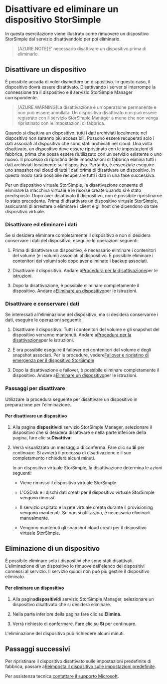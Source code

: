 <properties 
   pageTitle="Disattivare ed eliminare un dispositivo StorSimple | Microsoft Azure"
   description="Viene descritto come rimuovere dispositivo StorSimple dal servizio disattivandolo per poi eliminarlo."
   services="storsimple"
   documentationCenter=""
   authors="SharS"
   manager="carolz"
   editor="" />
<tags 
   ms.service="storsimple"
   ms.devlang="na"
   ms.topic="article"
   ms.tgt_pltfrm="na"
   ms.workload="na"
   ms.date="07/09/2015"
   ms.author="v-sharos" />

# Disattivare ed eliminare un dispositivo StorSimple

In questa esercitazione viene illustrato come rimuovere un dispositivo StorSimple dal servizio disattivandolo per poi eliminarlo.

>[AZURE.NOTE]E’ necessario disattivare un dispositivo prima di eliminarlo.

## Disattivare un dispositivo

È possibile accada di voler dismettere un dispositivo. In questo caso, il dispositivo dovrà essere disattivato. Disattivando i server si interrompe la connessione tra il dispositivo e il servizio StorSimple Manager corrispondente.

>[AZURE.WARNING]La disattivazione è un'operazione permanente e non può essere annullata. Un dispositivo disattivato non può essere registrato con il servizio StorSimple Manager a meno che non venga ripristinato con le impostazioni di fabbrica.

Quando si disattiva un dispositivo, tutti i dati archiviati localmente nel dispositivo non saranno più accessibili. Possono essere recuperati solo i dati associati al dispositivo che sono stati archiviati nel cloud. Una volta disattivato, un dispositivo deve essere ripristinato con le impostazioni di fabbrica, prima che possa essere riutilizzato con un servizio esistente o uno nuovo. Il processo di ripristino delle impostazioni di fabbrica elimina tutti i dati archiviati localmente sul dispositivo. Pertanto, è essenziale eseguire uno snapshot nel cloud di tutti i dati prima di disattivare un dispositivo. In questo modo sarà possibile recuperare tutti i dati in una fase successiva.

Per un dispositivo virtuale StorSimple, la disattivazione consente di eliminare la macchina virtuale e le risorse create quando si è stato predisposto. Dopo aver disattivato il dispositivo, non è possibile ripristinarne lo stato precedente. Prima di disattivare un dispositivo virtuale StorSimple, assicurarsi di arrestare o eliminare i client e gli host che dipendono da tale dispositivo virtuale.

### Disattivare ed eliminare i dati

Se si desidera eliminare completamente il dispositivo e non si desidera conservare i dati del dispositivo, eseguire le operazioni seguenti:

1. Prima di disattivare un dispositivo, è necessario eliminare i contenitori del volume (e i volumi) associati al dispositivo. È possibile eliminare i contenitori dei volumi solo dopo aver eliminato i backup associati.

2. Disattivare il dispositivo. Andare a[Procedura per la disattivazione](#steps-to-deactivate)per le istruzioni.

3. Dopo la disattivazione, è possibile eliminare completamente il dispositivo. Andare a[Eliminare un dispositivo](#delete-a-device)per le istruzioni.

### Disattivare e conservare i dati

Se interessati all’eliminazione del dispositivo, ma si desidera conservarne i dati, eseguire le operazioni seguenti:

1. Disattivare il dispositivo. Tutti i contenitori del volume e gli snapshot del dispositivo verranno mantenuti. Andare a[Procedura per la disattivazione](#steps-to-deactivate)per le istruzioni.

2. È ora possibile eseguire il failover dei contenitori del volume e degli snapshot associati. Per le procedure, vedere[Failover e ripristino di emergenza per il dispositivo StorSimple](storsimple-device-failover-disaster-recovery.md)

3. Dopo la disattivazione e failover, è possibile eliminare completamente il dispositivo. Andare a[Eliminare un dispositivo](#delete-a-device)per le istruzioni.

### Passaggi per disattivare

Utilizzare la procedura seguente per disattivare un dispositivo in preparazione per l'eliminazione.

#### Per disattivare un dispositivo

1. Alla pagina **dispositivi**di servizio StorSimple Manager, selezionare il dispositivo che si desidera disattivare e nella parte inferiore della pagina, fare clic su**Disattiva**.

2. Verrà visualizzato un messaggio di conferma. Fare clic su **Sì** per continuare. Si avvierà il processo di disattivazione e il suo completamento richiederà alcuni minuti.

    In un dispositivo virtuale StorSimple, la disattivazione determina le azioni seguenti:

      - Viene rimosso il dispositivo virtuale StorSimple.

      - L'OSDisk e i dischi dati creati per il dispositivo virtuale StorSimple vengono rimossi.

      - Il servizio ospitato e la rete virtuale creata durante il provisioning vengono mantenuti. Se non si utilizzano, è necessario eliminarli manualmente.

      - Vengono mantenuti gli snapshot cloud creati per il dispositivo virtuale StorSimple.

<!--After the device is deactivated, you will need to perform a failover before you can delete it completely. For failover instructions, go to [Failover and disaster recovery for your StorSimple device](storsimple-device-failover-disaster-recovery.md).-->
## Eliminazione di un dispositivo

È possibile eliminare solo i dispositivi che sono stati disattivati. L’eliminazione di un dispositivo lo rimuove dall'elenco dei dispositivi connessi al servizio. Il servizio quindi non può più gestire il dispositivo eliminato.

#### Per eliminare un dispositivo

1. Alla pagina**dispositivi**di servizio StorSimple Manager, selezionare un dispositivo disattivato che si desidera eliminare.

2. Nella parte inferiore della pagina fare clic su **Elimina**.

3. Verrà richiesto di confermare. Fare clic su **Sì** per continuare.

L'eliminazione del dispositivo può richiedere alcuni minuti.

## Passaggi successivi
Per ripristinare il dispositivo disattivato sulle impostazioni predefinite di fabbrica, passare a[Reimposta il dispositivo sulle impostazioni predefinite](https://msdn.microsoft.com/library/dn772373.aspx).

Per assistenza tecnica,[contattare il supporto Microsoft](https://msdn.microsoft.com/library/azure/dn757750.aspx).

<!---HONumber=July15_HO5-->